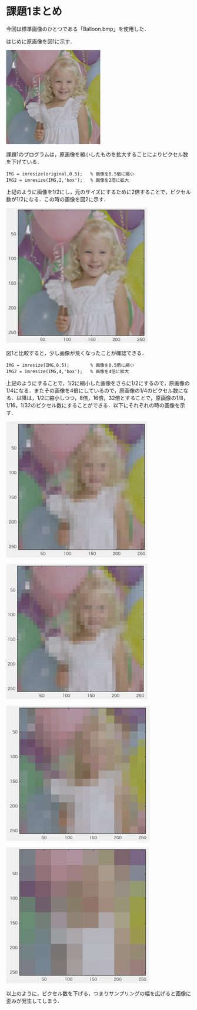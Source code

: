 # 課題1まとめ

今回は標準画像のひとつである「Balloon.bmp」を使用した．

はじめに原画像を図1に示す．

![図1　原画像](https://raw.githubusercontent.com/Oic5han/Image_Processing_Technology/master/images/Balloon.bmp)

課題1のプログラムは，原画像を縮小したものを拡大することによりピクセル数を下げている．

```
IMG = imresize(original,0.5);   % 画像を0.5倍に縮小
IMG2 = imresize(IMG,2,'box');   % 画像を2倍に拡大
```

上記のように画像を1/2にし，元のサイズにするために2倍することで，ピクセル数が1/2になる．この時の画像を図2に示す．

![図2　ピクセル数1/2](https://github.com/Oic5han/Image_Processing_Technology/blob/master/kadai1/images/balloon_1_2.png?raw=true)

図1と比較すると，少し画像が荒くなったことが確認できる．

```
IMG = imresize(IMG,0.5);        % 画像を0.5倍に縮小
IMG2 = imresize(IMG,4,'box');   % 画像を4倍に拡大
```

上記のようにすることで，1/2に縮小した画像をさらに1/2にするので，原画像の1/4になる．またその画像を4倍にしているので，原画像の1/4のピクセル数になる．以降は，1/2に縮小しつつ，8倍，16倍，32倍とすることで，原画像の1/8，1/16，1/32のピクセル数にすることができる．以下にそれぞれの時の画像を示す．

![図3　ピクセル数1/4](https://github.com/Oic5han/Image_Processing_Technology/blob/master/kadai1/images/balloon_1_4.png?raw=true)

![図4　ピクセル数1/8](https://github.com/Oic5han/Image_Processing_Technology/blob/master/kadai1/images/balloon_1_8.png?raw=true)

![図5　ピクセル数1/16](https://github.com/Oic5han/Image_Processing_Technology/blob/master/kadai1/images/balloon_1_16.png?raw=true)

![図6　ピクセル数1/32](https://github.com/Oic5han/Image_Processing_Technology/blob/master/kadai1/images/balloon_1_32.png?raw=true)

以上のように，ピクセル数を下げる，つまりサンプリングの幅を広げると画像に歪みが発生してしまう．